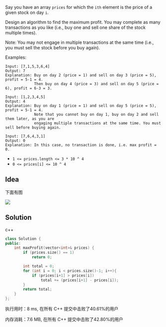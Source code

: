 Say you have an array `prices` for which the `ith` element is the price of a given stock on day `i`.

Design an algorithm to find the maximum profit. You may complete as many transactions as you like (i.e., buy one and sell one share of the stock multiple times).

Note: You may not engage in multiple transactions at the same time (i.e., you must sell the stock before you buy again).




Examples:

```
Input: [7,1,5,3,6,4]
Output: 7
Explanation: Buy on day 2 (price = 1) and sell on day 3 (price = 5), profit = 5-1 = 4.
             Then buy on day 4 (price = 3) and sell on day 5 (price = 6), profit = 6-3 = 3.

Input: [1,2,3,4,5]
Output: 4
Explanation: Buy on day 1 (price = 1) and sell on day 5 (price = 5), profit = 5-1 = 4.
             Note that you cannot buy on day 1, buy on day 2 and sell them later, as you are
             engaging multiple transactions at the same time. You must sell before buying again.

Input: [7,6,4,3,1]
Output: 0
Explanation: In this case, no transaction is done, i.e. max profit = 0.
```

- `1 <= prices.length <= 3 * 10 ^ 4`
- `0 <= prices[i] <= 10 ^ 4`

## Idea

下面有图

![](http://r.photo.store.qq.com/psc?/fef49446-40e0-48c4-adcc-654c5015022c/TmEUgtj9EK6.7V8ajmQrEPHkpU34EX2.Cs1KpDwmc.NCqt.qeUzatthKxVzv7lLy.pFlFOw13yVFRss*1sA6.aGUhTh1e2y2KbaXoYNrQgI!/r)

## Solution

c++

```c++
class Solution {
public:
    int maxProfit(vector<int>& prices) {
        if (prices.size() == 1)
            return 0;

        int total = 0;
        for (int i = 0; i < prices.size()-1; i++){
            if (prices[i+1] > prices[i])
                total += (prices[i+1] - prices[i]);
        }
        return total;
    }
};
```

执行用时：8 ms, 在所有 C++ 提交中击败了40.61%的用户

内存消耗：7.6 MB, 在所有 C++ 提交中击败了42.80%的用户

